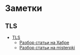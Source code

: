 # Заметки

## TLS 

- [TLS](tls/tls.md)
    - [Разбор статьи на Хабре](tls/habr-https-tls-notes.md)
    - [Разбор статьи на misterpki](tls/curl-authentication.md)
    
